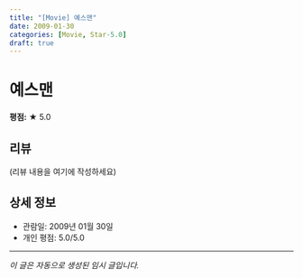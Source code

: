 ```yaml
---
title: "[Movie] 예스맨"
date: 2009-01-30
categories: [Movie, Star-5.0]
draft: true
---
```


# 예스맨

**평점:** ★ 5.0

## 리뷰

(리뷰 내용을 여기에 작성하세요)

## 상세 정보

- 관람일: 2009년 01월 30일
- 개인 평점: 5.0/5.0

---

*이 글은 자동으로 생성된 임시 글입니다.*
